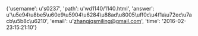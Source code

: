 {'username': u's0237', 'path': u'wd1140/1140.html', 'answer': u'\u5e94\u8be5\u60e9\u5904\u6284\u88ad\u8005\uff0c\u4f1a\u72ec\u7acb\u5b8c\u6210', 'email': u'zhangjqsmiling@gmail.com', 'time': '2016-02-23:15:21:10'}